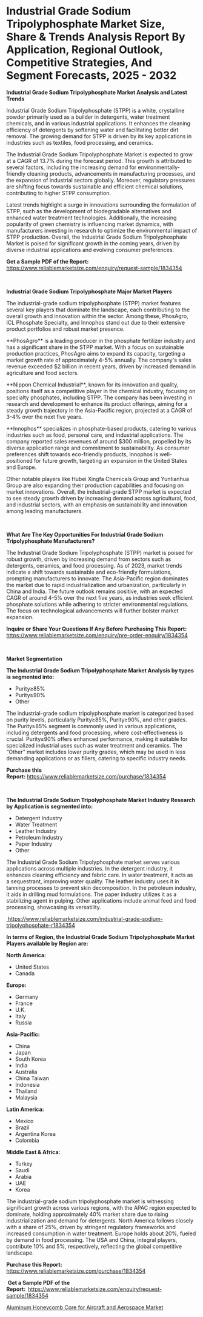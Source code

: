 <p><h1>Industrial Grade Sodium Tripolyphosphate Market Size, Share & Trends Analysis Report By Application, Regional Outlook, Competitive Strategies, And Segment Forecasts, 2025 - 2032</h1></p><p><strong>Industrial Grade Sodium Tripolyphosphate Market Analysis and Latest Trends</strong></p>
<p><p>Industrial Grade Sodium Tripolyphosphate (STPP) is a white, crystalline powder primarily used as a builder in detergents, water treatment chemicals, and in various industrial applications. It enhances the cleaning efficiency of detergents by softening water and facilitating better dirt removal. The growing demand for STPP is driven by its key applications in industries such as textiles, food processing, and ceramics.</p><p>The Industrial Grade Sodium Tripolyphosphate Market is expected to grow at a CAGR of 13.7% during the forecast period. This growth is attributed to several factors, including the increasing demand for environmentally-friendly cleaning products, advancements in manufacturing processes, and the expansion of industrial sectors globally. Moreover, regulatory pressures are shifting focus towards sustainable and efficient chemical solutions, contributing to higher STPP consumption.</p><p>Latest trends highlight a surge in innovations surrounding the formulation of STPP, such as the development of biodegradable alternatives and enhanced water treatment technologies. Additionally, the increasing popularity of green chemistry is influencing market dynamics, with manufacturers investing in research to optimize the environmental impact of STPP production. Overall, the Industrial Grade Sodium Tripolyphosphate Market is poised for significant growth in the coming years, driven by diverse industrial applications and evolving consumer preferences.</p></p>
<p><strong>Get a Sample PDF of the Report:&nbsp;</strong> <a href="https://www.reliablemarketsize.com/enquiry/request-sample/1834354?utm_campaign=2445&utm_medium=2&utm_source=Github&utm_content=ia&utm_term=03042025&utm_id=industrial-grade-sodium-tripolyphosphate">https://www.reliablemarketsize.com/enquiry/request-sample/1834354</a></p>
<p>&nbsp;</p>
<p><strong>Industrial Grade Sodium Tripolyphosphate Major Market Players</strong></p>
<p><p>The industrial-grade sodium tripolyphosphate (STPP) market features several key players that dominate the landscape, each contributing to the overall growth and innovation within the sector. Among these, PhosAgro, ICL Phosphate Specialty, and Innophos stand out due to their extensive product portfolios and robust market presence.</p><p>**PhosAgro** is a leading producer in the phosphate fertilizer industry and has a significant share in the STPP market. With a focus on sustainable production practices, PhosAgro aims to expand its capacity, targeting a market growth rate of approximately 4-5% annually. The company's sales revenue exceeded $2 billion in recent years, driven by increased demand in agriculture and food sectors.</p><p>**Nippon Chemical Industrial**, known for its innovation and quality, positions itself as a competitive player in the chemical industry, focusing on specialty phosphates, including STPP. The company has been investing in research and development to enhance its product offerings, aiming for a steady growth trajectory in the Asia-Pacific region, projected at a CAGR of 3-4% over the next five years.</p><p>**Innophos** specializes in phosphate-based products, catering to various industries such as food, personal care, and industrial applications. The company reported sales revenues of around $300 million, propelled by its diverse application range and commitment to sustainability. As consumer preferences shift towards eco-friendly products, Innophos is well-positioned for future growth, targeting an expansion in the United States and Europe.</p><p>Other notable players like Hubei Xingfa Chemicals Group and Yuntianhua Group are also expanding their production capabilities and focusing on market innovations. Overall, the industrial-grade STPP market is expected to see steady growth driven by increasing demand across agricultural, food, and industrial sectors, with an emphasis on sustainability and innovation among leading manufacturers.</p></p>
<p>&nbsp;</p>
<p><strong>What Are The Key Opportunities For Industrial Grade Sodium Tripolyphosphate Manufacturers?</strong></p>
<p><p>The Industrial Grade Sodium Tripolyphosphate (STPP) market is poised for robust growth, driven by increasing demand from sectors such as detergents, ceramics, and food processing. As of 2023, market trends indicate a shift towards sustainable and eco-friendly formulations, prompting manufacturers to innovate. The Asia-Pacific region dominates the market due to rapid industrialization and urbanization, particularly in China and India. The future outlook remains positive, with an expected CAGR of around 4-5% over the next five years, as industries seek efficient phosphate solutions while adhering to stricter environmental regulations. The focus on technological advancements will further bolster market expansion.</p></p>
<p><strong>Inquire or Share Your Questions If Any Before Purchasing This Report:</strong> <a href="https://www.reliablemarketsize.com/enquiry/pre-order-enquiry/1834354?utm_campaign=2445&utm_medium=2&utm_source=Github&utm_content=ia&utm_term=03042025&utm_id=industrial-grade-sodium-tripolyphosphate">https://www.reliablemarketsize.com/enquiry/pre-order-enquiry/1834354</a></p>
<p>&nbsp;</p>
<p><strong>Market Segmentation</strong></p>
<p><strong>The Industrial Grade Sodium Tripolyphosphate Market Analysis by types is segmented into:</strong></p>
<p><ul><li>Purity≥85%</li><li>Purity≥90%</li><li>Other</li></ul></p>
<p><p>The industrial-grade sodium tripolyphosphate market is categorized based on purity levels, particularly Purity≥85%, Purity≥90%, and other grades. The Purity≥85% segment is commonly used in various applications, including detergents and food processing, where cost-effectiveness is crucial. Purity≥90% offers enhanced performance, making it suitable for specialized industrial uses such as water treatment and ceramics. The “Other” market includes lower purity grades, which may be used in less demanding applications or as fillers, catering to specific industry needs.</p></p>
<p><strong>Purchase this Report:&nbsp;</strong><a href="https://www.reliablemarketsize.com/purchase/1834354?utm_campaign=2445&utm_medium=2&utm_source=Github&utm_content=ia&utm_term=03042025&utm_id=industrial-grade-sodium-tripolyphosphate">https://www.reliablemarketsize.com/purchase/1834354</a></p>
<p>&nbsp;</p>
<p><strong>The Industrial Grade Sodium Tripolyphosphate Market Industry Research by Application is segmented into:</strong></p>
<p><ul><li>Detergent Industry</li><li>Water Treatment</li><li>Leather Industry</li><li>Petroleum Industry</li><li>Paper Industry</li><li>Other</li></ul></p>
<p><p>The Industrial Grade Sodium Tripolyphosphate market serves various applications across multiple industries. In the detergent industry, it enhances cleaning efficiency and fabric care. In water treatment, it acts as a sequestrant, improving water quality. The leather industry uses it in tanning processes to prevent skin decomposition. In the petroleum industry, it aids in drilling mud formulations. The paper industry utilizes it as a stabilizing agent in pulping. Other applications include animal feed and food processing, showcasing its versatility.</p></p>
<p><a href="https://www.reliablemarketsize.com/industrial-grade-sodium-tripolyphosphate-r1834354?utm_campaign=2445&utm_medium=2&utm_source=Github&utm_content=ia&utm_term=03042025&utm_id=industrial-grade-sodium-tripolyphosphate">&nbsp;https://www.reliablemarketsize.com/industrial-grade-sodium-tripolyphosphate-r1834354</a></p>
<p><strong>In terms of Region, the Industrial Grade Sodium Tripolyphosphate Market Players available by Region are:</strong></p>
<p>
    <p> <strong> North America: </strong>
        <ul>
            <li>United States</li>
            <li>Canada</li>
        </ul>
        </p> 
    <p> <strong> Europe: </strong>
        <ul>
            <li>Germany</li>
            <li>France</li>
            <li>U.K.</li>
            <li>Italy</li>
            <li>Russia</li>
        </ul>
        </p> 
    <p> <strong> Asia-Pacific: </strong>
        <ul>
            <li>China</li>
            <li>Japan</li>
            <li>South Korea</li>
            <li>India</li>
            <li>Australia</li>
            <li>China Taiwan</li>
            <li>Indonesia</li>
            <li>Thailand</li>
            <li>Malaysia</li>
        </ul>
        </p> 
    <p> <strong> Latin America: </strong>
        <ul>
            <li>Mexico</li>
            <li>Brazil</li>
            <li>Argentina Korea</li>
            <li>Colombia</li>
        </ul>
        </p> 
    <p> <strong> Middle East & Africa: </strong>
        <ul>
            <li>Turkey</li>
            <li>Saudi</li>
            <li>Arabia</li>
            <li>UAE</li>
            <li>Korea</li>
        </ul>
    </p>
    </p>
<p><p>The industrial-grade sodium tripolyphosphate market is witnessing significant growth across various regions, with the APAC region expected to dominate, holding approximately 40% market share due to rising industrialization and demand for detergents. North America follows closely with a share of 25%, driven by stringent regulatory frameworks and increased consumption in water treatment. Europe holds about 20%, fueled by demand in food processing. The USA and China, integral players, contribute 10% and 5%, respectively, reflecting the global competitive landscape.</p></p>
<p><strong>Purchase this Report: </strong><a href="https://www.reliablemarketsize.com/purchase/1834354?utm_campaign=2445&utm_medium=2&utm_source=Github&utm_content=ia&utm_term=03042025&utm_id=industrial-grade-sodium-tripolyphosphate">https://www.reliablemarketsize.com/purchase/1834354</a></p>
<p>&nbsp;<strong>Get a Sample PDF of the Report:&nbsp;&nbsp;</strong><a href="https://www.reliablemarketsize.com/enquiry/request-sample/1834354?utm_campaign=2445&utm_medium=2&utm_source=Github&utm_content=ia&utm_term=03042025&utm_id=industrial-grade-sodium-tripolyphosphate">https://www.reliablemarketsize.com/enquiry/request-sample/1834354</a></p>
<p><strong></strong></p>
<p><p><a href="https://github.com/leopardmicheal7019/Market-Research-Report-List-1/blob/main/aluminum-honeycomb-core-for-aircraft-and-aerospace-market.md?utm_campaign=2445&utm_medium=2&utm_source=Github&utm_content=ia&utm_term=03042025&utm_id=industrial-grade-sodium-tripolyphosphate">Aluminum Honeycomb Core for Aircraft and Aerospace Market</a></p></p>